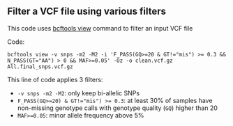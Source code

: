 ## Filter a VCF file using various filters

This code uses [bcftools view](http://samtools.github.io/bcftools/bcftools.html#view) command to filter an input VCF file

Code:

    bcftools view -v snps -m2 -M2 -i 'F_PASS(GQ>=20 & GT!="mis") >= 0.3 && N_PASS(GT="AA") > 0 && MAF>=0.05' -Oz -o clean.vcf.gz All.final_snps.vcf.gz

This line of code applies 3 filters:
* `-v snps -m2 -M2`: only keep bi-allelic SNPs
* `F_PASS(GQ>=20) & GT!="mis") >= 0.3`: at least 30% of samples have non-missing genotype calls with genotype quality (`GQ`) higher than 20
* `MAF>=0.05`: minor allele frequency above 5%

